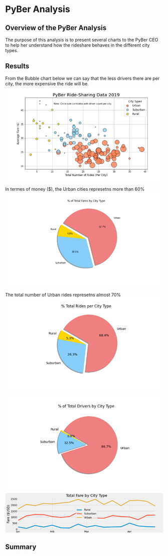 # PyBer Analysis

## Overview of the PyBer Analysis
The purpose of this analysis is to present several charts to the PyBer CEO to help her understand how the rideshare behaves in the different city types.

## Results

From the Bubble chart below we can say that the less drivers there are per city, the more expensive the ride will be.
<img src="https://github.com/juliomeza/PyBer_Analysis/blob/main/analysis/Fig1.png">

In termes of money ($), the Urban cities represetns more than 60%
<img src="https://github.com/juliomeza/PyBer_Analysis/blob/main/analysis/Fig5.png">

The total number of Urban rides represetns almost 70%
<img src="https://github.com/juliomeza/PyBer_Analysis/blob/main/analysis/Fig6.png">


<img src="https://github.com/juliomeza/PyBer_Analysis/blob/main/analysis/Fig7.png">
<img src="https://github.com/juliomeza/PyBer_Analysis/blob/main/analysis/PyBer_fare_summary.png">


## Summary

